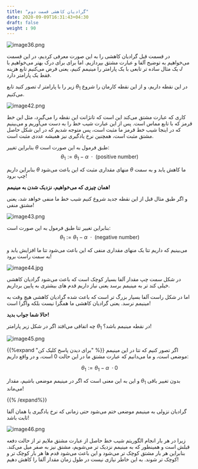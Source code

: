 ```yaml
---
title: "گرادیان کاهشی قسمت دوم"
date: 2020-09-09T16:31:43+04:30
draft: false
weight : 90
---
```


![image36.png](../images/image36.png?width=30pc)

در قسمت قبل گرادیان کاهشی را به این صورت معرفی
کردیم، در این قسمت می‌خواهیم به توضیح آلفا و 
عبارت مشتق بپردازیم.
اما برای برای درک بهتر می‌خواهیم با یک مثال ساده تر 
تابعی با یک پارامتر را مینیمم کنیم،  یعنی فرض
می‌کنیم تابع هزینه $J$ فقط یک پارامتر دارد.

تصور کنید تابع $J$ زیر 
را با پارامتر $\theta_1$ در این
نقطه داریم، و از این نقطه
کارمان را شروع می‌کنیم.

![image42.png](../images/image42.png?width=15pc)

کاری که عبارت مشتق می‌کند این است که تانژانت این
نقطه را می‌گیرد، مثل این خط قرمز که با تابع مماس
است.
پس از این عبارت شیب خط را به دست می‌آوریم و 
می‌بینیم که در اینجا شیب خط قرمز ما مثبت است،
پس متوجه شدیم که در
این شکل حاصل مشتق
مثبت است، همچنین
نرخ یادگیری نیز همیشه
عددی مثبت است.

بنابراین تغییر $\theta$ طبق فرمول به این صورت است:
$$ \theta_1 := \theta_1 - \alpha \text{ } \cdot \text{ (positive number)} $$

بنابراین داریم $\theta$ منهای مقداری مثبت که این
باعث می‌شود $\theta$ ما کاهش یابد و به سمت چپ برود!

**همان چیزی که می‌خواهیم، نزدیک شدن به مینیمم!**

و اگر طبق مثال قبل از این 
نقطه جدید شروع کنیم
شیب خط ما منفی خواهد
شد، یعنی مشتق منفی!

![image43.png](../images/image43.png?width=15pc)

بنابراین تغییر تتا طبق فرمول به این صورت است:
$$ \theta_1 := \theta_1 - \alpha \text{ } \cdot \text{ (negative number)} $$

می‌بینیم که داریم تتا یک منهای مقداری منفی که این
باعث می‌شود تتا ما افزایش یابد و به سمت راست برود!

![image44.jpg](../images/image44.jpg?width=30pc)

در شکل سمت چپ مقدار آلفا بسیار کوچک است که
باعث می‌شود گرادیان کاهشی خیلی کند تر به مینیمم
برسد یعنی نیاز داریم قدم های بیشتری به پایین برداریم.

اما در شکل راست آلفا بسیار بزرگ تر است که باعث 
شده گرادیان کاهشی هیچ وقت به مینیمم نرسد.
یعنی گرادیان کاهشی ما همگرا نیست بلکه واگرا است!

**حالا شما جواب بدید!**

چه اتفاقی می‌افتد اگر در شکل زیر پارامتر $\theta_1$ در نقطه 
مینیمم باشد؟!

![image45.png](../images/image45.png?width=20pc)


{{%expand "برای دیدن پاسخ کلیک کن" %}}
اگر تصور کنیم که تتا در این مینیمم موضعی است، و ما می‌دانیم که عبارت مشتق ما در این حالت 0 است، و در واقع داریم:

$$ \theta_1 := \theta_1 - \alpha \text{ } \cdot 0$$

و این به این معنی است که اگر در مینیمم موضعی باشیم، مقدار
$\theta_1$ بدون تغییر باقی می‌ماند!

{{% /expand%}}

گرادیان نزولی به مینیمم
موضعی ختم می‌شود حتی 
زمانی که نرخ یادگیری یا
همان آلفا ثابت باشد!

![image46.png](../images/image46.png?width=20pc)

زیرا در هر بار انجام الگوریتم شیب خط حاصل از عبارت
مشتق ملایم تر از حالت دفعه قبلش است و همینطور
که به مینیمم نزدیک تر می‌شویم، مشتق نیز به صفر
میل می‌کند.
بنابراین هر بار مشتق کوچک تر می‌شود و این باعث
می‌شود قدم ها هر بار کوچک تر و کوچک تر شوند.
به این خاطر نیازی نیست در طول زمان مقدار آلفا را
کاهش دهیم!
